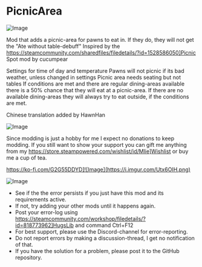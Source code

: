 # PicnicArea

![Image](https://i.imgur.com/buuPQel.png)


Mod that adds a picnic-area for pawns to eat in. 
If they do, they will not get the "Ate without table-debuff"
Inspired by the https://steamcommunity.com/sharedfiles/filedetails/?id=1528586050]Picnic Spot mod by cucumpear

Settings for time of day and temperature
Pawns will not picnic if its bad weather, unless changed in settings
Picnic area needs seating but not tables
If conditions are met and there are regular dining-areas available there is a 50% chance that they will eat at a picnic-area. If there are no available dining-areas they will always try to eat outside, if the conditions are met.

Chinese translation added by HawnHan
	
![Image](https://i.imgur.com/O0IIlYj.png)

Since modding is just a hobby for me I expect no donations to keep modding. If you still want to show your support you can gift me anything from my https://store.steampowered.com/wishlist/id/Mlie]Wishlist or buy me a cup of tea.

https://ko-fi.com/G2G55DDYD]![Image](https://i.imgur.com/Utx6OIH.png)


![Image](https://i.imgur.com/PwoNOj4.png)



-  See if the the error persists if you just have this mod and its requirements active.
-  If not, try adding your other mods until it happens again.
-  Post your error-log using https://steamcommunity.com/workshop/filedetails/?id=818773962]HugsLib and command Ctrl+F12
-  For best support, please use the Discord-channel for error-reporting.
-  Do not report errors by making a discussion-thread, I get no notification of that.
-  If you have the solution for a problem, please post it to the GitHub repository.




